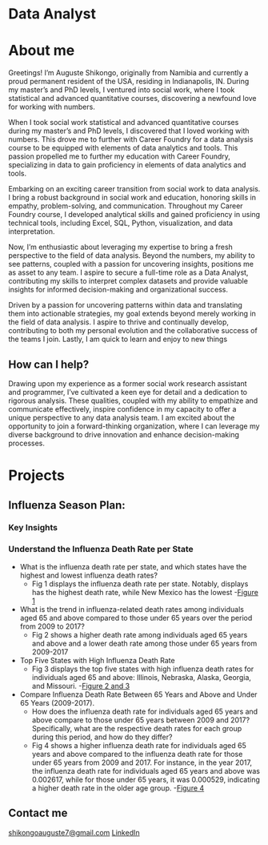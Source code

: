 # Data Analyst
# About me
Greetings! I’m Auguste Shikongo, originally from Namibia and currently a proud permanent resident of the USA, residing in Indianapolis, IN. During my master’s and PhD levels, I ventured into social work, where I took statistical and advanced quantitative courses, discovering a newfound love for working with numbers. 

When I took social work statistical and advanced quantitative courses during my master’s and PhD levels, I discovered that I loved working with numbers. This drove me to further with Career Foundry for a data analysis course to be equipped with elements of data analytics and tools. This passion propelled me to further my education with Career Foundry, specializing in data to gain proficiency in elements of data analytics and tools.

Embarking on an exciting career transition from social work to data analysis. I bring a robust background in social work and education, honoring skills in empathy, problem-solving, and communication. Throughout my Career Foundry course, I developed analytical skills and gained proficiency in using technical tools, including Excel, SQL, Python, visualization, and data interpretation. 

Now, I’m enthusiastic about leveraging my expertise to bring a fresh perspective to the field of data analysis. Beyond the numbers, my ability to see patterns, coupled with a passion for uncovering insights, positions me as asset to any team. I aspire to secure a full-time role as a Data Analyst, contributing my skills to interpret complex datasets and provide valuable insights for informed decision-making and organizational success.

Driven by a passion for uncovering patterns within data and translating them into actionable strategies, my goal extends beyond merely working in the field of data analysis. I aspire to thrive and continually develop, contributing to both my personal evolution and the collaborative success of the teams I join. Lastly, I am quick to learn and enjoy to new things 

## How can I help?
Drawing upon my experience as a former social work research assistant and programmer, I’ve cultivated a keen eye for detail and a dedication to rigorous analysis. These qualities, coupled with my ability to empathize and communicate effectively, inspire confidence in my capacity to offer a unique perspective to any data analysis team. I am excited about the opportunity to join a forward-thinking organization, where I can leverage my diverse background to drive innovation and enhance decision-making processes.

# Projects
## Influenza Season Plan:
### Key Insights
### Understand the Influenza Death Rate per State
- What is the influenza death rate per state, and which states have the highest and lowest influenza death rates?
  - Fig 1 displays the influenza death rate per state. Notably, displays has the highest  death rate, while New Mexico has the lowest
  -[Figure 1](/assets/AugPortInstaFig1.png) 
- What is the trend in influenza-related death rates among individuals aged 65 and above compared to those under 65 years over the period from 2009 to 2017?
  - Fig 2 shows a higher death rate among individuals aged 65 years and above and a lower death rate among those under 65 years from 2009-2017
- Top Five States with High Influenza Death Rate
  - Fig 3 displays the top five states with high influenza death rates for individuals aged 65 and above: Illinois, Nebraska, Alaska, Georgia, and Missouri.
  -[Figure 2 and 3](/assets/AugPortInstaFig2+3.png) 
- Compare Influenza Death Rate Between 65 Years and Above and Under 65 Years (2009-2017).
  - How does the influenza death rate for individuals aged 65 years and above compare to those under 65 years between 2009 and 2017? Specifically, what are the respective death rates for each group during this period, and how do they differ?
  - Fig 4 shows a higher influenza death rate for individuals aged 65 years and above compared to the influenza death rate for those under 65 years from 2009 and 2017. For instance, in the year 2017, the influenza death rate for individuals aged 65 years and above was 0.002617, while for those under 65 years, it was 0.000529, indicating a higher death rate in the older age group.
  -[Figure 4](/assets/AugPortInstaFig4.png) 



## Contact me
[shikongoauguste7@gmail.com](mailto:shikongoauguste7@gmail.com?subject=Mail_from_portfolio_website)
[LinkedIn](https://www.linkedin.com/in/auguste-shikongo-78a6742a7/)

